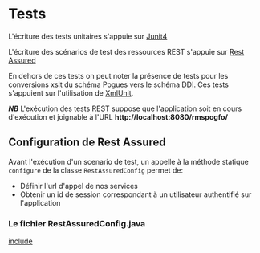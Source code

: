 # Tests

L'écriture des tests unitaires s'appuie sur [Junit4](http://junit.org/junit4/)

L'écriture des scénarios de test des ressources REST s'appuie sur [Rest Assured](http://rest-assured.io/)

En dehors de ces tests on peut noter la présence de tests pour les conversions xslt du schéma Pogues vers le schéma DDI. Ces tests s'appuient sur l'utilisation de [XmlUnit](http://www.xmlunit.org/).

***NB*** L'exécution des tests REST suppose que l'application soit en cours d'exécution et joignable à l'URL **http://localhost:8080/rmspogfo/**

## Configuration de Rest Assured 

Avant l'exécution d'un scenario de test, un appelle à la méthode statique ```configure``` de la classe ```RestAssuredConfig``` permet de:

 - Définir l'url d'appel de nos services
 - Obtenir un id de session correspondant à un utilisateur authentifié sur l'application
 
### Le fichier RestAssuredConfig.java

[include](../../../../src/test/java/fr/insee/pogues/rest/test/utils/RestAssuredConfig.java)